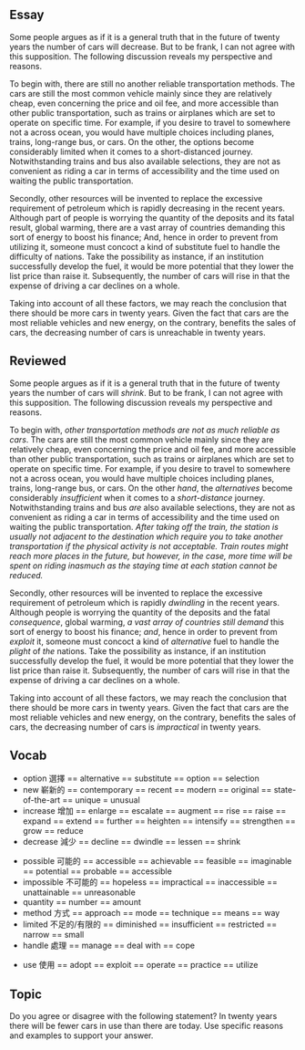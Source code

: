 ## Essay
Some people argues as if it is a general truth that in the future of twenty years the number of cars will decrease. But to be frank, I can not agree with this supposition. The following discussion reveals my perspective and reasons.

To begin with, there are still no another reliable transportation methods. The cars are still the most common vehicle mainly since they are relatively cheap, even concerning the price and oil fee, and more accessible than other public transportation, such as trains or airplanes which are set to operate on specific time. For example, if you desire to travel to somewhere not a across ocean, you would have multiple choices including planes, trains, long-range bus, or cars. On the other, the options become considerably limited when it comes to a short-distanced journey. Notwithstanding trains and bus also available selections, they are not as convenient as riding a car in terms of accessibility and the time used on waiting the public transportation. 

Secondly, other resources will be invented to replace the excessive requirement of petroleum which is rapidly decreasing in the recent years. Although part of people is worrying the quantity of the deposits and its fatal result, global warming, there are a vast array of countries demanding this sort of energy to boost his finance; And, hence in order to prevent from utilizing it, someone must concoct a kind of substitute fuel to handle the difficulty of nations. Take the possibility as instance, if an institution successfully develop the fuel, it would be more potential that they lower the list price than raise it. Subsequently, the number of cars will rise in that the expense of driving a car declines on a whole. 

Taking into account of all these factors, we may reach the conclusion that there should be more cars in twenty years. Given the fact that cars are the most reliable vehicles and new energy, on the contrary, benefits the sales of cars, the decreasing number of cars is unreachable in twenty years.

## Reviewed
Some people argues as if it is a general truth that in the future of twenty years the number of cars will *shrink*. But to be frank, I can not agree with this supposition. The following discussion reveals my perspective and reasons.

To begin with, *other transportation methods are not as much reliable as cars*. The cars are still the most common vehicle mainly since they are relatively cheap, even concerning the price and oil fee, and more accessible than other public transportation, such as trains or airplanes which are set to operate on specific time. For example, if you desire to travel to somewhere not a across ocean, you would have multiple choices including planes, trains, long-range bus, or cars. On the other *hand*, the *alternatives* become considerably *insufficient* when it comes to a *short-distance* journey. Notwithstanding trains and bus *are* also available selections, they are not as convenient as riding a car in terms of accessibility and the time used on waiting the public transportation. *After taking off the train, the station is usually not adjacent to the destination which require you to take another transportation if the physical activity is not acceptable. Train routes might reach more places in the future, but however, in the case, more time will be spent on riding inasmuch as the staying time at each station cannot be reduced.*

Secondly, other resources will be invented to replace the excessive requirement of petroleum which is rapidly *dwindling* in the recent years. Although people is worrying the quantity of the deposits and the fatal *consequence*, global warming, *a vast array of countries still demand* this sort of energy to boost his finance; *and*, hence in order to prevent from *exploit* it, someone must concoct a kind of *alternative* fuel to handle the *plight* of *the* nations. Take the possibility as instance, if an institution successfully develop the fuel, it would be more potential that they lower the list price than raise it. Subsequently, the number of cars will rise in that the expense of driving a car declines on a whole. 

Taking into account of all these factors, we may reach the conclusion that there should be more cars in twenty years. Given the fact that cars are the most reliable vehicles and new energy, on the contrary, benefits the sales of cars, the decreasing number of cars is *impractical* in twenty years.

## Vocab
+ option 選擇 == alternative == substitute == option == selection
+ new 嶄新的 == contemporary == recent == modern == original == state-of-the-art == unique = unusual
+ increase 增加 == enlarge == escalate == augment == rise == raise == expand == extend == further == heighten == intensify == strengthen == grow == reduce
+ decrease 減少 == decline == dwindle == lessen == shrink 
- possible 可能的  == accessible == achievable == feasible == imaginable == potential == probable == accessible
- impossible 不可能的 == hopeless == impractical == inaccessible == unattainable == unreasonable
- quantity == number == amount
- method 方式 == approach == mode == technique == means == way
- limited 不足的/有限的 == diminished == insufficient == restricted == narrow == small
- handle 處理 == manage == deal with == cope
+ use 使用 == adopt == exploit == operate == practice == utilize

## Topic
Do you agree or disagree with the following statement?
In twenty years there will be fewer cars in use than there are today.
Use specific reasons and examples to support your answer.